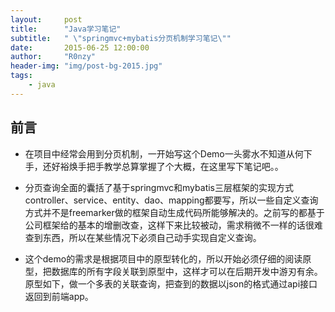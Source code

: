 ```yaml
---
layout:     post
title:      "Java学习笔记"
subtitle:   " \"springmvc+mybatis分页机制学习笔记\""
date:       2015-06-25 12:00:00
author:     "R0nzy"
header-img: "img/post-bg-2015.jpg"
tags:
    - java
---
```


## 前言
* 在项目中经常会用到分页机制，一开始写这个Demo一头雾水不知道从何下手，还好裕焕手把手教学总算掌握了个大概，在这里写下笔记吧。。

* 分页查询全面的囊括了基于springmvc和mybatis三层框架的实现方式controller、service、entity、dao、mapping都要写，所以一些自定义查询方式并不是freemarker做的框架自动生成代码所能够解决的。之前写的都基于公司框架给的基本的增删改查，这样下来比较被动，需求稍微不一样的话很难查到东西，所以在某些情况下必须自己动手实现自定义查询。

* 这个demo的需求是根据项目中的原型转化的，所以开始必须仔细的阅读原型，把数据库的所有字段关联到原型中，这样才可以在后期开发中游刃有余。原型如下，做一个多表的关联查询，把查到的数据以json的格式通过api接口返回到前端app。


